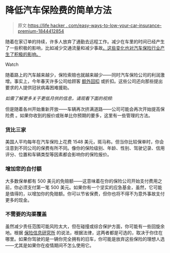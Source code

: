 # 降低汽车保险费的简单方法

> 原文:[https://life hacker . com/easy-ways-to-low-your-car-insurance-premium-1844412854](https://lifehacker.com/easy-ways-to-lower-your-car-insurance-premiums-1844412854)

随着在家订单的持续，许多人放弃了通勤去远程工作。减少在车里的时间已经产生了一些积极的影响，比如减少交通流量和减少事故[。这些变化也对汽车保险行业产生了积极的影响。](https://thehill.com/changing-america/resilience/smart-cities/490601-amid-coronavirus-lockdowns-traffic-accidents-in)

Watch

随着路上的汽车越来越少，保险索赔也就越来越少——同时汽车保险公司的利润激增。事实上，今年春天许多公司给顾客 [额外回扣](https://twocents.lifehacker.com/look-for-a-credit-on-your-next-car-insurance-bill-1842797568) 或折扣。这些公司还向那些提出要求的人提供冠状病毒困难援助。

*如需了解更多关于更低月供的信息，请观看下面的视频:*

但是随着各州开始重新开放——车辆再次挤满道路——公司可能会再次开始提高保险费 。如果你收到的报价或账单比你预期的要多，这里有一些管理的方法。

### **货比三家**

美国人平均每年在汽车保险上花费 1548 美元，斑马称。但当你比较保单时，你会注意到不同公司的保费有所不同。像你的保险级别、年龄、性别、驾驶记录、信用评分、位置和车辆类型等因素都会影响你的保险报价。

### **增加您的自付额**

大多数保单都有 500 美元的免赔额——这意味着在你的保险公司开始支付费用之前，你必须支付第一笔 500 美元。如果你有一个坚实的应急基金，虽然，它可能是值得的，以增加你的免赔额。你可以节省保费，但你也将不得不为意外事故支付更多的现金。

### **不需要的沟渠覆盖**

虽然减少责任范围可能风险太大，但在碰撞或综合保护方面，你可能有一些回旋余地。根据 [保险信息研究所](https://www.iii.org/article/what-is-covered-by-collision-and-comprehensive-auto-insurance) 的说法，根据法律，这两者都是可选的，取决于你住在哪里。如果你驾驶的是一辆你完全拥有的旧车，你可能是放弃这些保险的理想人选——尤其是如果你在疫情期间不怎么使用它。